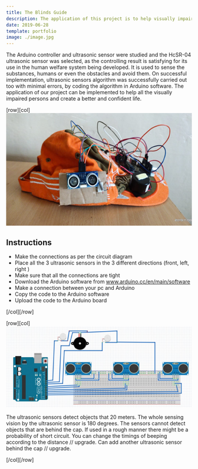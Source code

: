 ```yaml
---
title: The Blinds Guide
description: The application of this project is to help visually impaired people and create a better life for them. This project is initiated and developed by Chandan B Gowda and Kunal Srinidhi.
date: 2019-06-28
template: portfolio
image: ./image.jpg
---
```


The Arduino controller and ultrasonic sensor were studied and the HcSR-04 ultrasonic sensor was selected, as the controlling result is satisfying for its use in the human welfare system being developed. It is used to sense the substances, humans or even the obstacles and avoid them. On successful implementation, ultrasonic sensors algorithm was successfully carried out too with minimal errors, by coding the algorithm in Arduino software. The application of our project can be implemented to help all the visually impaired persons and create a better and confident life.

[row][col]
![image](./b1.png)

## Instructions

-   Make the connections as per the circuit diagram
-   Place all the 3 ultrasonic sensors in the 3 different directions (front, left, right )
-   Make sure that all the connections are tight
-   Download the Arduino software from www.arduino.cc/en/main/software
-   Make a connection between your pc and Arduino
-   Copy the code to the Arduino software
-   Upload the code to the Arduino board

[/col][/row]

[row][col]
![image](./w1.png)

The ultrasonic sensors detect objects that 20 meters. The whole sensing vision by the ultrasonic sensor is 180 degrees. The sensors cannot detect objects that are behind the cap. If used in a rough manner there might be a probability of short circuit. You can change the timings of beeping according to the distance // upgrade. Can add another ultrasonic sensor behind the cap // upgrade.

[/col][/row]
